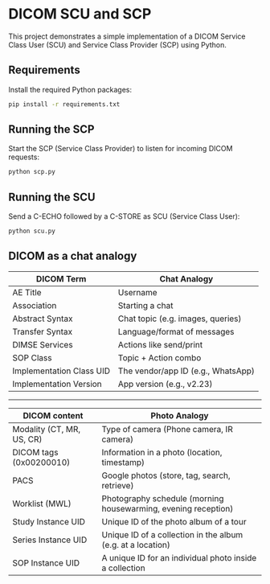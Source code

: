 # DICOM SCU and SCP

This project demonstrates a simple implementation of a DICOM Service Class User (SCU) and Service Class Provider (SCP) using Python.

## Requirements

Install the required Python packages:

```bash
pip install -r requirements.txt
```

## Running the SCP

Start the SCP (Service Class Provider) to listen for incoming DICOM requests:

```bash
python scp.py
```

## Running the SCU

Send a C-ECHO followed by a C-STORE as SCU (Service Class User):

```bash
python scu.py
```

## DICOM as a chat analogy

DICOM Term | Chat Analogy
-----|-----
AE Title | Username
Association | Starting a chat
Abstract Syntax | Chat topic (e.g. images, queries)
Transfer Syntax | Language/format of messages
DIMSE Services | Actions like send/print
SOP Class | Topic + Action combo
Implementation Class UID | The vendor/app ID (e.g., WhatsApp)
Implementation Version | App version (e.g., v2.23)

---

DICOM content | Photo Analogy
-----|-----
Modality (CT, MR, US, CR) | Type of camera (Phone camera, IR camera)
DICOM tags (0x00200010) | Information in a photo (location, timestamp)
PACS | Google photos (store, tag, search, retrieve)
Worklist (MWL) | Photography schedule (morning housewarming, evening reception)
Study Instance UID | Unique ID of the photo album of a tour
Series Instance UID | Unique ID of a collection in the album (e.g. at a location)
SOP Instance UID | A unique ID for an individual photo inside a collection

